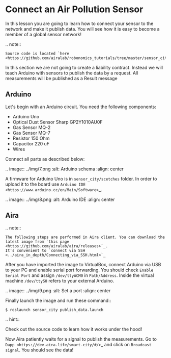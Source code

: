 Connect an Air Pollution Sensor
===============================

In this lesson you are going to learn how to connect your sensor to the network and make it publish data. You will see how it is easy to become a member of a global sensor network!

.. note::

    Source code is located `here <https://github.com/airalab/robonomics_tutorials/tree/master/sensor_city>`_

In this section we are not going to create a liability contract. Instead we will teach Arduino with sensors to publish the data by a request. All measurements will be published as a Result message

Arduino
-------

Let's begin with an Arduino circuit. You need the following components:

* Arduino Uno
* Optical Dust Sensor Sharp GP2Y1010AU0F
* Gas Sensor MQ-2
* Gas Sensor MQ-7
* Resistor 150 Ohm
* Capacitor 220 uF
* Wires

Connect all parts as described below:

.. image:: ../img/7.png
  :alt: Arduino schema
  :align: center

A firmware for Arduino Uno is in ``sensor_city/scetches`` folder. In order to upload it to the board use `Arduino IDE <https://www.arduino.cc/en/Main/Software>`_.

.. image:: ../img/8.png
   :alt: Arduino IDE
   :align: center

Aira
----

.. note::

    The following steps are performed in Aira client. You can download the latest image from `this page <https://github.com/airalab/aira/releases>`_.
    It's convenient to `connect via SSH <../aira_in_depth/Connecting_via_SSH.html>`_

After you have imported the image to VirtualBox, connect Arduino via USB to your PC and enable serial port forwarding.
You should check `Enable Serial Port` and assign ``/dev/ttyACM0`` in `Path/Address`. Inside the virtual machine ``/dev/ttyS0`` refers to your external Arduino.

.. image:: ../img/9.png
   :alt: Set a port
   :align: center

Finally launch the image and run these command::

    $ roslaunch sensor_city publish_data.launch

.. hint::

  Check out the source code to learn how it works under the hood!

Now Aira patiently waits for a signal to publish the measurements. Go to `Dapp <https://dev.aira.life/smart-city/#/>`_ and click on `Broadcast signal`. You should see the data!
